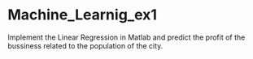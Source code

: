 # Machine_Learnig_ex1
Implement the Linear Regression in Matlab and predict the profit of the bussiness related to the population of the city.
